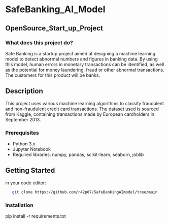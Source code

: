 # SafeBanking_AI_Model
## OpenSource_Start_up_Project
###  What does this project do?
Safe Banking is a startup project aimed at designing a machine learning model to detect abnormal numbers and figures in banking data. By using this model, human errors in monetary transactions can be identified, as well as the potential for money laundering, fraud or other abnormal transactions. The customers for this product will be banks.

## Description

This project uses various machine learning algorithms to classify fraudulent and non-fraudulent credit card transactions. The dataset used is sourced from Kaggle, containing transactions made by European cardholders in September 2013.

### Prerequisites

- Python 3.x
- Jupyter Notebook
- Required libraries: numpy, pandas, scikit-learn, seaborn, joblib

## Getting Started
in your code editor:
```bash
   git clone https://github.com/r42p07/SafeBankingAImodel/tree/main
```

### Installation

pip install -r requirements.txt

